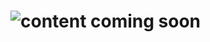 # ![content coming soon](https://user-images.githubusercontent.com/54677068/95623045-8dff5a00-0a6c-11eb-8dda-5898e83c50d7.png)
